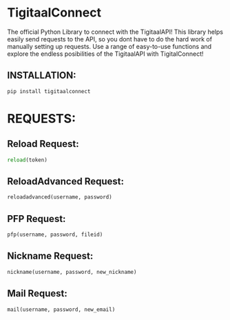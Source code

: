 # **TigitaalConnect**
The official Python Library to connect with the TigitaalAPI! This library helps easily send requests
to the API, so you dont have to do the hard work of manually setting up requests.
Use a range of easy-to-use functions and explore the endless posibilities of the TigitaalAPI with 
TigitalConnect!


## INSTALLATION:

`pip install tigitaalconnect`

# REQUESTS:

## Reload Request:
```python
reload(token)
```
## ReloadAdvanced Request: 
```python
reloadadvanced(username, password)
```
## PFP Request:
```python
pfp(username, password, fileid)
```
## Nickname Request:
```python
nickname(username, password, new_nickname)
```
## Mail Request:
```python
mail(username, password, new_email)
```

